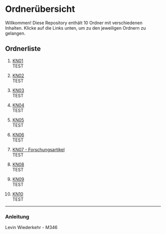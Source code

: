 # Ordnerübersicht

Willkommen! Diese Repository enthält 10 Ordner mit verschiedenen Inhalten. Klicke auf die Links unten, um zu den jeweiligen Ordnern zu gelangen.

## Ordnerliste

1. [KN01](./KN01)  
   TEST

2. [KN02](./KN02)  
   TEST

3. [KN03](./KN03)  
   TEST

4. [KN04](./KN04)  
   TEST

5. [KN05](./KN05)  
   TEST

6. [KN06](./KN06)  
   TEST

7. [KN07 - Forschungsartikel](./KN07)  
   TEST

8. [KN08](./KN08)  
   TEST

9. [KN09](./KN09)  
   TEST

10. [KN10](./KN10)  
    TEST

---

### Anleitung

Levin Wiederkehr - M346

